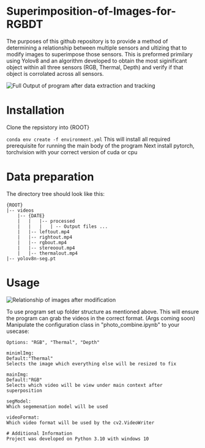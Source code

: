 # Superimposition-of-Images-for-RGBDT
The purposes of this github repository is to provide a method of determining a relationship between multiple sensors and ultizing that to modify images to superimpose those sensors. This is preformed primilary using Yolov8 and an algorithm developed to obtain the most siginificant object within all three sensors (RGB, Thermal, Depth) and verify if that object is corrolated across all sensors.

![Full Output of program after data extraction and tracking](/git_images/tracking_gif.gif)

# Installation 

Clone the repsistory into {ROOT}

`conda env create -f environment.yml`
This will install all required prerequisite for running the main body of the program
Next install pytorch, torchvision with your correct version of cuda or cpu


# Data preparation
The directory tree should look like this:
```
{ROOT}
|-- videos
    |-- {DATE}
    |   |   |-- processed
    |   |   |   | -- Output files ...
    |   |-- leftout.mp4
    |   |-- rightout.mp4
    |   |-- rgbout.mp4
    |   |-- stereoout.mp4
    |   |-- thermalout.mp4
|-- yolov8n-seg.pt
```

# Usage

![Relationship of images after modification](/git_images/relationship.gif)

To use program set up folder structure as mentioned above. This will ensure the program can grab the videos in the correct format. (Args coming soon) Manipulate the configuration class in "photo_combine.ipynb" to your usecase:

```
Options: "RGB", "Thermal", "Depth"

minimlImg: 
Default:"Thermal" 
Selects the image which everything else will be resized to fix

mainImg: 
Default:"RGB"
Selects which video will be view under main context after superposition

segModel:
Which segemenation model will be used

videoFormat:
Which video format will be used by the cv2.VideoWriter

# Additional Information
Project was developed on Python 3.10 with windows 10
```


